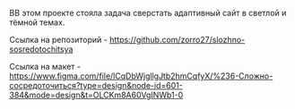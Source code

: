 ВВ этом проекте cтояла задача сверстать адаптивный сайт в светлой и тёмной темах.

Ссылка на репозиторий - https://github.com/zorro27/slozhno-sosredotochitsya

Ссылка на макет - https://www.figma.com/file/lCqDbWjgllgJtb2hmCqfyX/%236-Сложно-сосредоточиться?type=design&node-id=601-384&mode=design&t=OLCKm8A60VgINWb1-0
